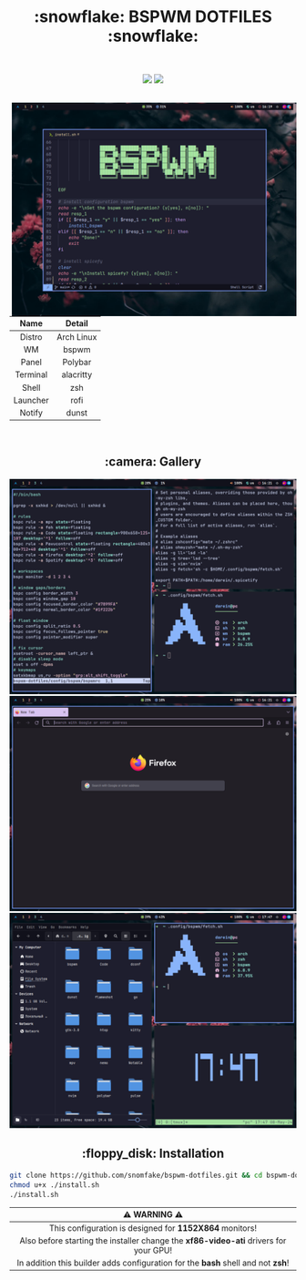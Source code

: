 <!-- title -->
<h1 align="center">:snowflake: BSPWM DOTFILES :snowflake:</h1>

</br>

<p align="center">
  <img src="https://img.shields.io/github/languages/count/snomfake/bspwm-dotfiles?style=for-the-badge">
  <img src="https://img.shields.io/github/repo-size/snomfake/bspwm-dotfiles?style=for-the-badge">
  </br>
</p>

</br>

<!-- about -->
<img align="right" src="/screenshots/1.png" width="500px">
</br>

| Name | Detail |
| :-------: | :----------: |
| Distro | Arch Linux |
| WM | bspwm |
| Panel | Polybar |
| Terminal | alacritty |
| Shell | zsh |
| Launcher | rofi |
| Notify | dunst |

</br>

<!-- gallery -->
<h2 align="center">:camera: Gallery</h2>

![gallery](/screenshots/2.png)
![gallery](/screenshots/3.png)
![gallery](/screenshots/4.png)

<!-- installation -->
<h2 align="center">:floppy_disk: Installation</h2>

```bash
git clone https://github.com/snomfake/bspwm-dotfiles.git && cd bspwm-dotfiles
chmod u+x ./install.sh
./install.sh
```
<!-- warning -->
| :warning: WARNING :warning: |
| :-------------------------: |
| This configuration is designed for **1152X864** monitors! |
| Also before starting the installer change the **xf86-video-ati** drivers for your GPU! |
| In addition this builder adds configuration for the **bash** shell and not **zsh**! |
